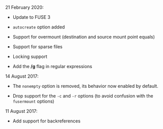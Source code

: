 21 February 2020:

 * Update to FUSE 3

 * `autocreate` option added

 * Support for overmount (destination and source mount point equals)

 * Support for sparse files

 * Locking support

 * Add the **/g** flag in regular expressions

14 August 2017:

 * The `nonempty` option is removed, its behavior now enabled by default.

 * Drop support for the `-c` and `-r` options (to avoid confusion with the
 `fusermount` options)

11 August 2017:

 * Add support for backreferences

